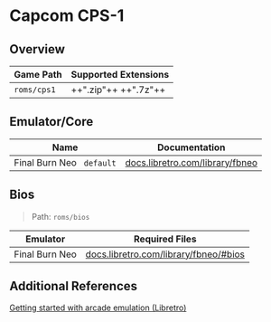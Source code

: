 # Capcom CPS-1

## Overview

| Game Path | Supported Extensions |
| --- | --- |
| `roms/cps1` | ++".zip"++ ++".7z"++ |

## Emulator/Core

| Name | Documentation |
| --- | --- |
| Final Burn Neo &nbsp; `default` | [docs.libretro.com/library/fbneo](https://docs.libretro.com/library/fbneo/) |

## Bios

> Path: `roms/bios`

| Emulator | Required Files | 
| --- | --- |
| Final Burn Neo | [docs.libretro.com/library/fbneo/#bios](https://docs.libretro.com/library/fbneo/#bios) |

## Additional References

[Getting started with arcade emulation (Libretro)](https://docs.libretro.com/guides/arcade-getting-started/)